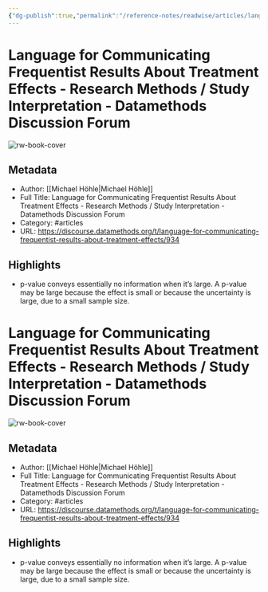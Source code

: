 ```yaml
---
{"dg-publish":true,"permalink":"/reference-notes/readwise/articles/language-for-communicating-frequentist-results-about-treatment-effects-research-methods-study-interpretation-datamethods-discussion-forum/"}
---
```


# Language for Communicating Frequentist Results About Treatment Effects - Research Methods / Study Interpretation - Datamethods Discussion Forum

![rw-book-cover](https://readwise-assets.s3.amazonaws.com/static/images/article3.5c705a01b476.png)

## Metadata
- Author: [[Michael Höhle\|Michael Höhle]]
- Full Title: Language for Communicating Frequentist Results About Treatment Effects - Research Methods / Study Interpretation - Datamethods Discussion Forum
- Category: #articles
- URL: https://discourse.datamethods.org/t/language-for-communicating-frequentist-results-about-treatment-effects/934

## Highlights
- p-value conveys essentially no information when it’s large. A p-value may be large because the effect is small or because the uncertainty is large, due to a small sample size.
# Language for Communicating Frequentist Results About Treatment Effects - Research Methods / Study Interpretation - Datamethods Discussion Forum

![rw-book-cover](https://readwise-assets.s3.amazonaws.com/static/images/article3.5c705a01b476.png)

## Metadata
- Author: [[Michael Höhle\|Michael Höhle]]
- Full Title: Language for Communicating Frequentist Results About Treatment Effects - Research Methods / Study Interpretation - Datamethods Discussion Forum
- Category: #articles
- URL: https://discourse.datamethods.org/t/language-for-communicating-frequentist-results-about-treatment-effects/934

## Highlights
- p-value conveys essentially no information when it’s large. A p-value may be large because the effect is small or because the uncertainty is large, due to a small sample size.
